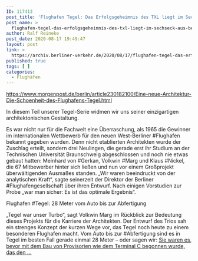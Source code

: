 ```yaml
---
ID: 117413
post_title: 'Flughafen Tegel: Das Erfolgsgeheimnis des TXL liegt im Sechseck, aus Berliner Morgenpost'
post_name: >
  flughafen-tegel-das-erfolgsgeheimnis-des-txl-liegt-im-sechseck-aus-berliner-morgenpost
author: Ralf Reineke
post_date: 2020-08-17 19:49:47
layout: post
link: >
  https://archiv.berliner-verkehr.de/2020/08/17/flughafen-tegel-das-erfolgsgeheimnis-des-txl-liegt-im-sechseck-aus-berliner-morgenpost/
published: true
tags: [ ]
categories:
  - Flughäfen
---
```

https://www.morgenpost.de/berlin/article230182100/Eine-neue-Architektur-Die-Schoenheit-des-Flughafens-Tegel.html

In diesem Teil unserer Tegel-Serie widmen wir uns seiner einzigartigen architektonischen Gestaltung.

Es war nicht nur für die Fachwelt eine Überraschung, als 1965 die Gewinner im internationalen Wettbewerb für den neuen West-Berliner #Flughafen bekannt gegeben wurden. Denn nicht etablierten Architekten wurde der Zuschlag erteilt, sondern drei Neulingen, die gerade erst ihr Studium an der Technischen Universität Braunschweig abgeschlossen und noch nie etwas gebaut hatten: Meinhard von #Gerkan, Volkwin #Marg und Klaus #Nickel, die 67 Mitbewerber hinter sich ließen und nun vor einem Großprojekt überwältigenden Ausmaßes standen. „Wir waren beeindruckt von der analytischen Kraft“, sagte seinerzeit der Direktor der Berliner #Flughafengesellschaft über ihren Entwurf. Nach einigen Vorstudien zur Probe „war man sicher: Es ist das optimale Ergebnis“.

Flughafen #Tegel: 28 Meter vom Auto bis zur Abfertigung

„Tegel war unser Turbo“, sagt Volkwin Marg im Rückblick zur Bedeutung dieses Projekts für die Karriere der Architekten. Der Entwurf des Trios sah ein strenges Konzept der kurzen Wege vor, das Tegel noch heute zu einem besonderen Flughafen macht. Vom Auto bis zur #Abfertigung sind es in Tegel im besten Fall gerade einmal 28 Meter – oder sagen wir: <a href="https://www.morgenpost.de/berlin/article230182100/Eine-neue-Architektur-Die-Schoenheit-des-Flughafens-Tegel.html">Sie waren es, bevor mit dem Bau von Provisorien wie dem Terminal C begonnen wurde, das den ...</a>